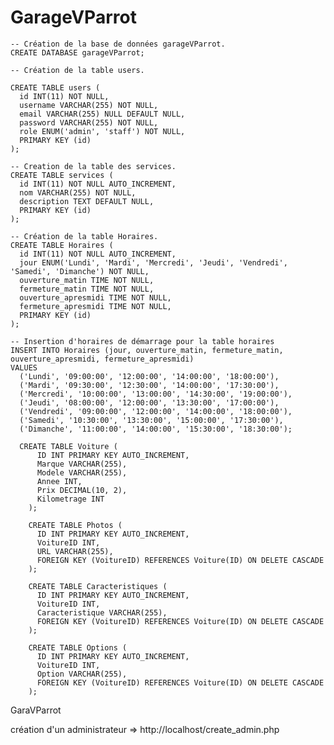# GarageVParrot

    -- Création de la base de données garageVParrot.
    CREATE DATABASE garageVParrot;

    -- Création de la table users.

    CREATE TABLE users (
      id INT(11) NOT NULL,
      username VARCHAR(255) NOT NULL,
      email VARCHAR(255) NULL DEFAULT NULL,
      password VARCHAR(255) NOT NULL,
      role ENUM('admin', 'staff') NOT NULL,
      PRIMARY KEY (id)
    );

    -- Creation de la table des services.
    CREATE TABLE services (
      id INT(11) NOT NULL AUTO_INCREMENT,
      nom VARCHAR(255) NOT NULL,
      description TEXT DEFAULT NULL,
      PRIMARY KEY (id)
    );

    -- Création de la table Horaires.
    CREATE TABLE Horaires (
      id INT(11) NOT NULL AUTO_INCREMENT,
      jour ENUM('Lundi', 'Mardi', 'Mercredi', 'Jeudi', 'Vendredi', 'Samedi', 'Dimanche') NOT NULL,
      ouverture_matin TIME NOT NULL,
      fermeture_matin TIME NOT NULL,
      ouverture_apresmidi TIME NOT NULL,
      fermeture_apresmidi TIME NOT NULL,
      PRIMARY KEY (id)
    );

    -- Insertion d'horaires de démarrage pour la table horaires
    INSERT INTO Horaires (jour, ouverture_matin, fermeture_matin, ouverture_apresmidi, fermeture_apresmidi)
    VALUES
      ('Lundi', '09:00:00', '12:00:00', '14:00:00', '18:00:00'),
      ('Mardi', '09:30:00', '12:30:00', '14:00:00', '17:30:00'),
      ('Mercredi', '10:00:00', '13:00:00', '14:30:00', '19:00:00'),
      ('Jeudi', '08:00:00', '12:00:00', '13:30:00', '17:00:00'),
      ('Vendredi', '09:00:00', '12:00:00', '14:00:00', '18:00:00'),
      ('Samedi', '10:30:00', '13:30:00', '15:00:00', '17:30:00'),
      ('Dimanche', '11:00:00', '14:00:00', '15:30:00', '18:30:00');

      CREATE TABLE Voiture (
          ID INT PRIMARY KEY AUTO_INCREMENT,
          Marque VARCHAR(255),
          Modele VARCHAR(255),
          Annee INT,
          Prix DECIMAL(10, 2),
          Kilometrage INT
        );
        
        CREATE TABLE Photos (
          ID INT PRIMARY KEY AUTO_INCREMENT,
          VoitureID INT,
          URL VARCHAR(255),
          FOREIGN KEY (VoitureID) REFERENCES Voiture(ID) ON DELETE CASCADE
        );
        
        CREATE TABLE Caracteristiques (
          ID INT PRIMARY KEY AUTO_INCREMENT,
          VoitureID INT,
          Caracteristique VARCHAR(255),
          FOREIGN KEY (VoitureID) REFERENCES Voiture(ID) ON DELETE CASCADE
        );
        
        CREATE TABLE Options (
          ID INT PRIMARY KEY AUTO_INCREMENT,
          VoitureID INT,
          Option VARCHAR(255),
          FOREIGN KEY (VoitureID) REFERENCES Voiture(ID) ON DELETE CASCADE
        );


GaraVParrot


création d'un administrateur => http://localhost/create_admin.php
